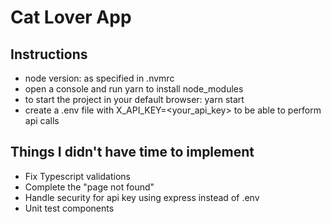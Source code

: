 # Cat Lover App

## Instructions

- node version: as specified in .nvmrc
- open a console and run yarn to install node_modules
- to start the project in your default browser: yarn start
- create a .env file with X_API_KEY=<your_api_key> to be able to perform api calls

## Things I didn't have time to implement

- Fix Typescript validations
- Complete the "page not found"
- Handle security for api key using express instead of .env
- Unit test components
